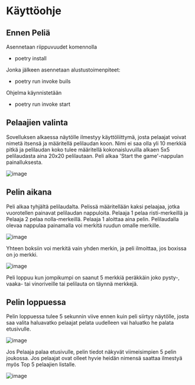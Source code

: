 
# Käyttöohje

## Ennen Peliä

Asennetaan riippuvuudet komennolla

-   poetry install

Jonka jälkeen asennetaan alustustoimenpiteet:

-   poetry run invoke buils

Ohjelma käynnistetään

-   poetry run invoke start


## Pelaajien valinta

Sovelluksen alkaessa näytölle ilmestyy käyttöliittymä, josta pelaajat voivat nimetä itsensä ja määritellä pelilaudan koon. Nimi ei saa olla yli 10 merkkiä pitkä ja pelilaudan koko tulee määritellä kokonaisluvuilla alkaen 5x5 pelilaudasta aina 20x20 pelilautaan. Peli alkaa 'Start the game'-nappulan painalluksesta.

![image](https://user-images.githubusercontent.com/94007460/147417660-2891012e-f875-4d97-832d-b5c49f322939.png)


## Pelin aikana

Peli alkaa tyhjältä pelilaudalta. Pelissä määritellään kaksi pelaajaa, jotka vuorotellen painavat pelilaudan nappuloita. Pelaaja 1 pelaa risti-merkeillä ja Pelaaja 2 pelaa nolla-merkeillä. Pelaaja 1 aloittaa aina pelin. Pelilaudalla olevaa nappulaa painamalla voi merkitä ruudun omalle merkille.

![image](https://user-images.githubusercontent.com/94007460/147417682-be094b5f-444b-4643-b118-e2bd4c0d1dae.png)

Yhteen boksiin voi merkitä vain yhden merkin, ja peli ilmoittaa, jos boxissa on jo merkki.

![image](https://user-images.githubusercontent.com/94007460/147417696-59c444fe-76ee-4311-a2cc-2502ae7a9344.png)


Peli loppuu kun jompikumpi on saanut 5 merkkiä peräkkäin joko pysty-, vaaka- tai vinoriveille tai pelilauta on täynnä merkkejä. 

## Pelin loppuessa

Pelin loppuessa tulee 5 sekunnin viive ennen kuin peli siirtyy näytölle, josta saa valita haluavatko pelaajat pelata uudelleen vai haluatko he palata etusivulle. 

![image](https://user-images.githubusercontent.com/94007460/147417721-bdbbc064-1d64-4187-a83c-e06d68f181c3.png)

Jos Pelaaja palaa etusivulle, pelin tiedot näkyvät viimeisimpien 5 pelin joukossa. Jos pelaajat ovat olleet hyvie heidän nimensä saattaa ilmestyä myös Top 5 pelaajien listalle.

![image](https://user-images.githubusercontent.com/94007460/147417765-220e51ca-c9c0-44c5-b320-39a8ac460f25.png)

